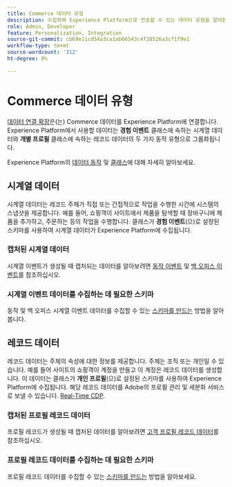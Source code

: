 ```yaml
---
title: Commerce 데이터 유형
description: 수집하여 Experience Platform으로 전송할 수 있는 데이터 유형을 알아봅니다.
role: Admin, Developer
feature: Personalization, Integration
source-git-commit: cb69e11cd54a3ca1ab66543c4f28526a3cf1f9e1
workflow-type: tm+mt
source-wordcount: '312'
ht-degree: 0%

---
```


# Commerce 데이터 유형

[데이터 연결 확장](overview.md)은(는) Commerce 데이터를 Experience Platform에 연결합니다. Experience Platform에서 사용할 데이터는 **경험 이벤트** 클래스에 속하는 시계열 데이터와 **개별 프로필** 클래스에 속하는 레코드 데이터의 두 가지 동작 유형으로 그룹화됩니다.

Experience Platform의 [데이터 동작](https://experienceleague.adobe.com/docs/experience-platform/xdm/schema/composition.html?lang=ko#data-behaviors) 및 [클래스](https://experienceleague.adobe.com/docs/experience-platform/xdm/schema/composition.html?lang=ko#class)에 대해 자세히 알아보세요.

## 시계열 데이터

시계열 데이터는 레코드 주체가 직접 또는 간접적으로 작업을 수행한 시간에 시스템의 스냅샷을 제공합니다. 예를 들어, 쇼핑객이 사이트에서 제품을 탐색할 때 장바구니에 제품을 추가하고, 주문하는 등의 작업을 수행합니다. 클래스가 **경험 이벤트**(으)로 설정된 스키마를 사용하여 시계열 데이터가 Experience Platform에 수집됩니다.

### 캡처된 시계열 데이터

시계열 이벤트가 생성될 때 캡처되는 데이터를 알아보려면 [동작 이벤트](events.md) 및 [백 오피스 이벤트](events-backoffice.md)를 참조하십시오.

### 시계열 이벤트 데이터를 수집하는 데 필요한 스키마

동작 및 백 오피스 시계열 이벤트 데이터를 수집할 수 있는 [스키마를 만드는](update-xdm.md) 방법을 알아봅니다.

## 레코드 데이터

레코드 데이터는 주체의 속성에 대한 정보를 제공합니다. 주제는 조직 또는 개인일 수 있습니다. 예를 들어 사이트의 쇼핑객이 계정을 만들고 이 계정은 레코드 데이터를 생성합니다. 이 데이터는 클래스가 **개인 프로필**(으)로 설정된 스키마를 사용하여 Experience Platform에 수집됩니다. 해당 레코드 데이터를 Adobe의 프로필 관리 및 세분화 서비스로 보낼 수 있습니다. [Real-Time CDP](https://experienceleague.adobe.com/docs/experience-platform/rtcdp/intro/rtcdp-intro/overview.html#?lang=ko).

### 캡처된 프로필 레코드 데이터

프로필 레코드가 생성될 때 캡처된 데이터를 알아보려면 [고객 프로필 레코드 데이터](events-profilerecord.md)를 참조하십시오.

### 프로필 레코드 데이터를 수집하는 데 필요한 스키마

프로필 레코드 데이터를 수집할 수 있는 [스키마를 만드는](profile-data.md) 방법을 알아보세요.
